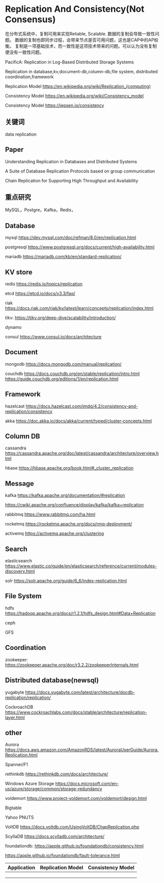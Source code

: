 # Replication And Consistency(Not Consensus)

在分布式系统中，复制可用来实现Reliable, Scalable. 数据的复制会导致一致性问题。 数据的复制也即同步过程，会带来节点是否可用问题，这也是CAP中的AP权衡。
复制是一项基础技术，而一致性是这项技术带来的问题。可以认为没有复制便没有一致性问题。

PacificA: Replication in Log-Based Distributed Storage Systems

Replication in database,kv,document-db,column-db,file system, distributed coordination,framework

Replication Model https://en.wikipedia.org/wiki/Replication_(computing)

Consistency Model https://en.wikipedia.org/wiki/Consistency_model

Consistency Model https://jepsen.io/consistency

## 关键词

data replication

## Paper

Understanding Replication in Databases and Distributed Systems

A Suite of Database Replication Protocols based on group communication

Chain Replication for Supporting High Throughput and Availability

## 重点研究

MySQL，Postgre，Kafka，Redis，

## Database

mysql  https://dev.mysql.com/doc/refman/8.0/en/replication.html

postgresql  https://www.postgresql.org/docs/current/high-availability.html

mariadb https://mariadb.com/kb/en/standard-replication/

## KV store

redis  https://redis.io/topics/replication

etcd https://etcd.io/docs/v3.3/faq/

riak https://docs.riak.com/riak/kv/latest/learn/concepts/replication/index.html

tikv: https://tikv.org/deep-dive/scalability/introduction/

dynamo

consul  https://www.consul.io/docs/architecture

## Document

mongodb https://docs.mongodb.com/manual/replication/

couchdb https://docs.couchdb.org/en/stable/replication/intro.html
https://guide.couchdb.org/editions/1/en/replication.html

## Framework

hazelcast  https://docs.hazelcast.com/imdg/4.2/consistency-and-replication/consistency

akka https://doc.akka.io/docs/akka/current/typed/cluster-concepts.html

## Column DB

cassandra  https://cassandra.apache.org/doc/latest/cassandra/architecture/overview.html

hbase https://hbase.apache.org/book.html#_cluster_replication

## Message

kafka https://kafka.apache.org/documentation/#replication

https://cwiki.apache.org/confluence/display/kafka/kafka+replication

rabbitmq https://www.rabbitmq.com/ha.html

rocketmq https://rocketmq.apache.org/docs/rmq-deployment/

activemq https://activemq.apache.org/clustering

## Search

elasticsearch https://www.elastic.co/guide/en/elasticsearch/reference/current/modules-discovery.html

solr https://solr.apache.org/guide/6_6/index-replication.html

## File System

hdfs https://hadoop.apache.org/docs/r1.2.1/hdfs_design.html#Data+Replication

ceph

GFS

## Coordination

zookeeper: https://zookeeper.apache.org/doc/r3.2.2/zookeeperInternals.html

## Distributed database(newsql)

yugabyte https://docs.yugabyte.com/latest/architecture/docdb-replication/replication/

CockroachDB  https://www.cockroachlabs.com/docs/stable/architecture/replication-layer.html

## other

Aurora https://docs.aws.amazon.com/AmazonRDS/latest/AuroraUserGuide/Aurora.Replication.html

Spanner/F1

rethinkdb https://rethinkdb.com/docs/architecture/

Windows Azure Storage https://docs.microsoft.com/en-us/azure/storage/common/storage-redundancy

voldemort  https://www.project-voldemort.com/voldemort/design.html

Bigtable

Yahoo PNUTS

VoltDB https://docs.voltdb.com/UsingVoltDB/ChapReplication.php

ScyllaDB https://docs.scylladb.com/architecture/

foundationdb: https://apple.github.io/foundationdb/consistency.html

https://apple.github.io/foundationdb/fault-tolerance.html

| Application | Replication Model | Consistency Model |
| ----------- | ----------------- | ----------------- |
|             |                   |                   |
|             |                   |                   |
|             |                   |                   |

